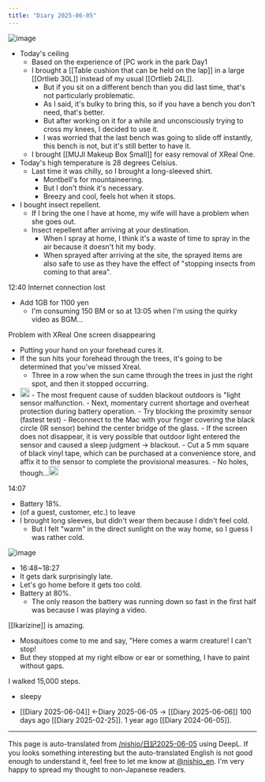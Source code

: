 ```yaml
---
title: "Diary 2025-06-05"
---
```



![image](https://gyazo.com/b4614c7801a00c0dde03710cac0844c5/thumb/1000)
- Today's ceiling
    - Based on the experience of [PC work in the park Day1
    - I brought a [[Table cushion that can be held on the lap]] in a large [[Ortlieb 30L]] instead of my usual [[Ortlieb 24L]].
        - But if you sit on a different bench than you did last time, that's not particularly problematic.
        - As I said, it's bulky to bring this, so if you have a bench you don't need, that's better.
        - But after working on it for a while and unconsciously trying to cross my knees, I decided to use it.
        - I was worried that the last bench was going to slide off instantly, this bench is not, but it's still better to have it.
    - I brought [[MUJI Makeup Box Small]] for easy removal of XReal One.
- Today's high temperature is 28 degrees Celsius.
    - Last time it was chilly, so I brought a long-sleeved shirt.
        - Montbell's for mountaineering.
        - But I don't think it's necessary.
        - Breezy and cool, feels hot when it stops.
- I bought insect repellent.
    - If I bring the one I have at home, my wife will have a problem when she goes out.
    - Insect repellent after arriving at your destination.
        - When I spray at home, I think it's a waste of time to spray in the air because it doesn't hit my body.
        - When sprayed after arriving at the site, the sprayed items are also safe to use as they have the effect of "stopping insects from coming to that area".

12:40 Internet connection lost
- Add 1GB for 1100 yen
    - I'm consuming 150 BM or so at 13:05 when I'm using the quirky video as BGM...

Problem with XReal One screen disappearing
- Putting your hand on your forehead cures it.
- If the sun hits your forehead through the trees, it's going to be determined that you've missed Xreal.
    - Three in a row when the sun came through the trees in just the right spot, and then it stopped occurring.
- <img src='https://scrapbox.io/api/pages/nishio-en/o3/icon' alt='o3.icon' height="19.5"/>
    - The most frequent cause of sudden blackout outdoors is "light sensor malfunction.
    - Next, momentary current shortage and overheat protection during battery operation.
    - Try blocking the proximity sensor (fastest test)
        - Reconnect to the Mac with your finger covering the black circle (IR sensor) behind the center bridge of the glass.
        - If the screen does not disappear, it is very possible that outdoor light entered the sensor and caused a sleep judgment → blackout.
        - Cut a 5 mm square of black vinyl tape, which can be purchased at a convenience store, and affix it to the sensor to complete the provisional measures.
    - No holes, though...<img src='https://scrapbox.io/api/pages/nishio-en/nishio/icon' alt='nishio.icon' height="19.5"/>

14:07
- Battery 18%.
- (of a guest, customer, etc.) to leave
- I brought long sleeves, but didn't wear them because I didn't feel cold.
    - But I felt "warm" in the direct sunlight on the way home, so I guess I was rather cold.

![image](https://gyazo.com/8e9a5a98e080b368c3c02dab3f01d3ad/thumb/1000)
- 16:48~18:27
- It gets dark surprisingly late.
- Let's go home before it gets too cold.
- Battery at 80%.
    - The only reason the battery was running down so fast in the first half was because I was playing a video.

[[Ikarizine]] is amazing.
- Mosquitoes come to me and say, "Here comes a warm creature! I can't stop!
- But they stopped at my right elbow or ear or something, I have to paint without gaps.

I walked 15,000 steps.
- sleepy


- [[Diary 2025-06-04]] ←Diary 2025-06-05 → [[Diary 2025-06-06]]
100 days ago [[Diary 2025-02-25]].
1 year ago [[Diary 2024-06-05]].
---
This page is auto-translated from [/nishio/日記2025-06-05](https://scrapbox.io/nishio/日記2025-06-05) using DeepL. If you looks something interesting but the auto-translated English is not good enough to understand it, feel free to let me know at [@nishio_en](https://twitter.com/nishio_en). I'm very happy to spread my thought to non-Japanese readers.